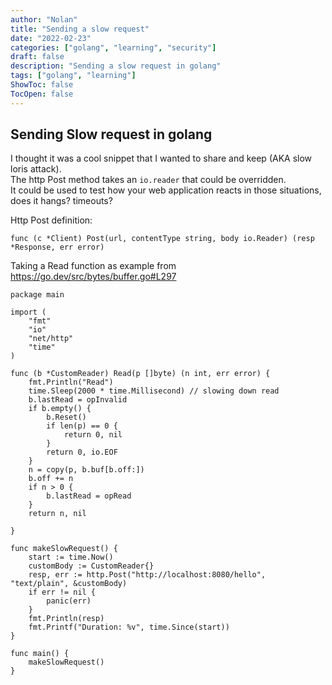 ```yaml
---
author: "Nolan"
title: "Sending a slow request"
date: "2022-02-23"
categories: ["golang", "learning", "security"]
draft: false
description: "Sending a slow request in golang"
tags: ["golang", "learning"]
ShowToc: false
TocOpen: false
---
```


## Sending Slow request in golang

I thought it was a cool snippet that I wanted to share and keep (AKA slow loris attack).  
The http Post method takes an `io.reader` that could be overridden.  
It could be used to test how your web application reacts in those situations, does it hangs? timeouts?

Http Post definition:

`func (c *Client) Post(url, contentType string, body io.Reader) (resp *Response, err error)`

Taking a Read function as example from https://go.dev/src/bytes/buffer.go#L297

```golang
package main

import (
	"fmt"
	"io"
	"net/http"
	"time"
)

func (b *CustomReader) Read(p []byte) (n int, err error) {
	fmt.Println("Read")
	time.Sleep(2000 * time.Millisecond) // slowing down read 
	b.lastRead = opInvalid
	if b.empty() {
		b.Reset()
		if len(p) == 0 {
			return 0, nil
		}
		return 0, io.EOF
	}
	n = copy(p, b.buf[b.off:])
	b.off += n
	if n > 0 {
		b.lastRead = opRead
	}
	return n, nil

}

func makeSlowRequest() {
	start := time.Now()
	customBody := CustomReader{}
	resp, err := http.Post("http://localhost:8080/hello", "text/plain", &customBody)
	if err != nil {
		panic(err)
	}
	fmt.Println(resp)
	fmt.Printf("Duration: %v", time.Since(start))
}

func main() {
	makeSlowRequest()
}
```

